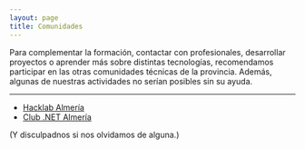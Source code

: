 ```yaml
---
layout: page
title: Comunidades
---
```


Para complementar la formación, contactar con profesionales, desarrollar proyectos o aprender más sobre distintas tecnologías, recomendamos participar en las otras comunidades técnicas de la provincia. Además, algunas de nuestras actividades no serían posibles sin su ayuda.

---

* [Hacklab Almería][1]
* [Club .NET Almería][2]

(Y disculpadnos si nos olvidamos de alguna.)

[1]: http://hacklabalmeria.net/
[2]: http://www.dotnetalmeria.net/



